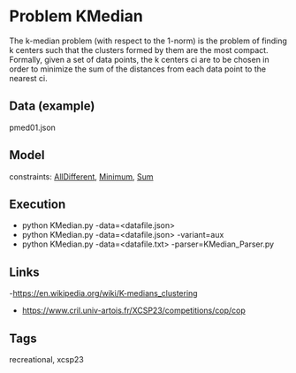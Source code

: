 # Problem KMedian

The k-median problem (with respect to the 1-norm) is the problem of finding k centers such that the clusters formed by them are the most compact.
Formally, given a set of data points, the k centers ci are to be chosen in order to minimize the
sum of the distances from each data point to the nearest ci.

## Data (example)
  pmed01.json

## Model
  constraints: [AllDifferent](http://pycsp.org/documentation/constraints/AllDifferent), [Minimum](http://pycsp.org/documentation/constraints/Minimum), [Sum](http://pycsp.org/documentation/constraints/Sum)

## Execution
  - python KMedian.py -data=<datafile.json>
  - python KMedian.py -data=<datafile.json> -variant=aux
  - python KMedian.py -data=<datafile.txt> -parser=KMedian_Parser.py

## Links
  -https://en.wikipedia.org/wiki/K-medians_clustering
  - https://www.cril.univ-artois.fr/XCSP23/competitions/cop/cop

## Tags
  recreational, xcsp23
